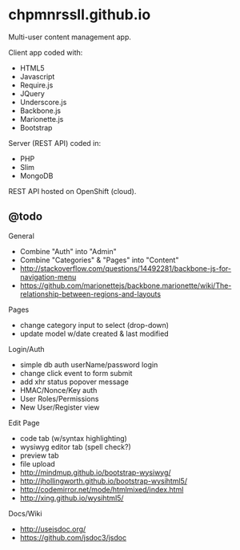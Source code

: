# chpmnrssll.github.io

Multi-user content management app.

Client app coded with:
* HTML5
* Javascript
* Require.js
* JQuery
* Underscore.js
* Backbone.js
* Marionette.js
* Bootstrap

Server (REST API) coded in:
* PHP
* Slim
* MongoDB

REST API hosted on OpenShift (cloud).


## @todo

General

* Combine "Auth" into "Admin"
* Combine "Categories" & "Pages" into "Content"
* http://stackoverflow.com/questions/14492281/backbone-js-for-navigation-menu
* https://github.com/marionettejs/backbone.marionette/wiki/The-relationship-between-regions-and-layouts

Pages

* change category input to select (drop-down)
* update model w/date created & last modified

Login/Auth

* simple db auth userName/password login
* change click event to form submit
* add xhr status popover message
* HMAC/Nonce/Key auth
* User Roles/Permissions
* New User/Register view

Edit Page

* code tab (w/syntax highlighting)
* wysiwyg editor tab (spell check?)
* preview tab
* file upload
* http://mindmup.github.io/bootstrap-wysiwyg/
* http://jhollingworth.github.io/bootstrap-wysihtml5/
* http://codemirror.net/mode/htmlmixed/index.html
* http://xing.github.io/wysihtml5/

Docs/Wiki

* http://usejsdoc.org/
* https://github.com/jsdoc3/jsdoc
